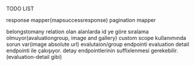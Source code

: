 TODO LIST

response mapper(mapsuccessresponse)
pagination mapper

belongstomany relation olan alanlarda id ye göre sıralama olmuyor(avaluationgroup, image and gallery)
custom scope kullanımında sorun var(image absolute url)
evalutaion/group endpointi evaluation detail endpointi ile çakışıyor. detay endpointlerinin suffixlenmesi gerekebilir.(evaluation-detail gibi)






